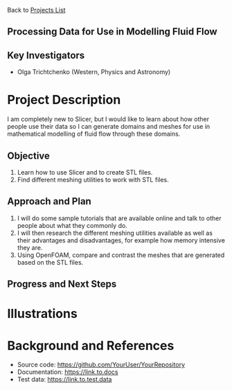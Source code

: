 Back to [Projects List](../../README.md#ProjectsList)

## Processing Data for Use in Modelling Fluid Flow

## Key Investigators
- Olga Trichtchenko (Western, Physics and Astronomy) 

# Project Description
I am completely new to Slicer, but I would like to learn about how other people use their data
so I can generate domains and meshes for use in mathematical modelling of fluid flow through these 
domains. 

## Objective
1. Learn how to use Slicer and to create STL files.
2. Find different meshing utilities to work with STL files.

## Approach and Plan

1. I will do some sample tutorials that are available online and talk to other people about what 
they commonly do.
2. I will then research the different meshing utilities available as well as their advantages and 
disadvantages, for example how memory intensive they are.
3. Using OpenFOAM, compare and contrast the meshes that are generated based on the STL files.

## Progress and Next Steps

<!--Describe progress and next steps in a few bullet points as you are making progress.-->

# Illustrations

<!--Add pictures and links to videos that demonstrate what has been accomplished.-->

<!--![Description of picture](Example2.jpg)-->

<!--![Some more images](Example2.jpg)-->

# Background and References

<!--Use this space for information that may help people better understand your project, like links to papers, source code, or data.-->

- Source code: https://github.com/YourUser/YourRepository
- Documentation: https://link.to.docs
- Test data: https://link.to.test.data
